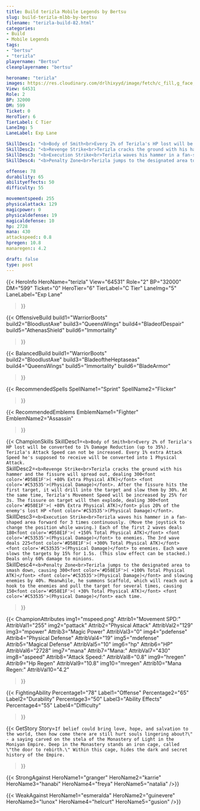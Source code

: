 ```yaml
---
title: Build terizla Mobile Legends by Bertsu
slug: build-terizla-mlbb-by-bertsu
filename: "terizla-build-82.html"
categories: 
- Build 
- Mobile Legends
tags: 
- "bertsu"
- "terizla"
playername: "Bertsu"
cleanplayername: "bertsu"

heroname: "terizla"
images: https://res.cloudinary.com/drlhixyyd/image/fetch/c_fill,g_face,f_auto/https://cdn2-build.mobagenie.my.id/p/images/banner/full/terizla.jpg
View: 64531 
Role: 2 
BP: 32000
DM: 599 
Ticket: 0 
HeroTier: 6 
TierLabel: C Tier 
LaneImg: 5
LaneLabel: Exp Lane 

SkillDesc1: "<b>Body of Smith<br>Every 2% of Terizla's HP lost will be converted to 1% Damage Reduction (up to 35%). Terizla's Attack Speed can not be increased. Every 1% extra Attack Speed he's supposed to receive will be converted into 1 Physical Attack."   
SkillDesc2: "<b>Revenge Strike<br>Terizla cracks the ground with his hammer and the fissure will spread out, dealing 300<font color='#D58E1F'>( +80% Extra Physical ATK)</font> <font color='#C53535'>(Physical Damage)</font>. After the fissure hits the first target, it will drill into the target and slow them by 30%. At the same time, Terizla's Movement Speed will be increased by 25% for 3s. The fissure on target will then explode, dealing 300<font color='#D58E1F'>( +80% Extra Physical ATK)</font> plus 20% of the enemy's lost HP <font color='#C53535'>(Physical Damage)</font>."   
SkillDesc3: "<b>Execution Strike<br>Terizla waves his hammer in a fan-shaped area forward for 3 times continuously. (Move the joystick to change the position while waving.) Each of the first 2 waves deals 180<font color='#D58E1F'>( +150% Total Physical ATK)</font> <font color='#C53535'>(Physical Damage)</font> to enemies. The 3rd wave deals 225<font color='#D58E1F'>( +300% Total Physical ATK)</font> <font color='#C53535'>(Physical Damage)</font> to enemies. Each wave slows the targets by 15% for 1.5s. (This slow effect can be stacked.) Deals only 60% damage to minions."   
SkillDesc4: "<b>Penalty Zone<br>Terizla jumps to the designated area to smash down, causing 300<font color='#D58E1F'>( +100% Total Physical ATK)</font> <font color='#C53535'>(Physical Damage)</font> and slowing enemies by 40%. Meanwhile, he summons Scaffold, which will reach out a hook to the enemies and pull the target for several times, causing 150<font color='#D58E1F'>( +30% Total Physical ATK)</font> <font color='#C53535'>(Physical Damage)</font> each time."  

offense: 78 
durability: 65 
abilityeffects: 50 
difficulty: 55 

movementspeed: 255
physicalattack: 129
magicpower: 0
physicaldefense: 19
magicaldefense: 10
hp: 2728
mana: 430
attackspeed:: 0.8
hpregen: 10.8
manaregen:: 4.2

draft: false
type: post
---
```


{{< HeroInfo 
HeroName="terizla" 
View="64531" 
Role="2" 
BP="32000" 
DM="599" 
Ticket="0" 
HeroTier="6" 
TierLabel="C Tier" 
LaneImg="5" 
LaneLabel="Exp Lane" 
>}}
 
{{< OffensiveBuild 
build1="WarriorBoots"  
build2="BloodlustAxe" 
build3="QueensWings" 
build4="BladeofDespair" 
build5="AthenasShield" 
build6="Immortality" 
>}} 

{{< BalancedBuild 
build1="WarriorBoots"  
build2="BloodlustAxe" 
build3="BladeoftheHeptaseas" 
build4="QueensWings" 
build5="Immortality" 
build6="BladeArmor" 
>}}


{{< RecommendedSpells 
SpellName1="Sprint" 
SpellName2="Flicker" 
>}}  

{{< RecommendedEmblems 
EmblemName1="Fighter" 
EmblemName2="Assassin" 
>}}   

{{< ChampionSkills 
SkillDesc1=`<b>Body of Smith<br>Every 2% of Terizla's HP lost will be converted to 1% Damage Reduction (up to 35%). Terizla's Attack Speed can not be increased. Every 1% extra Attack Speed he's supposed to receive will be converted into 1 Physical Attack.`   
SkillDesc2=`<b>Revenge Strike<br>Terizla cracks the ground with his hammer and the fissure will spread out, dealing 300<font color='#D58E1F'>( +80% Extra Physical ATK)</font> <font color='#C53535'>(Physical Damage)</font>. After the fissure hits the first target, it will drill into the target and slow them by 30%. At the same time, Terizla's Movement Speed will be increased by 25% for 3s. The fissure on target will then explode, dealing 300<font color='#D58E1F'>( +80% Extra Physical ATK)</font> plus 20% of the enemy's lost HP <font color='#C53535'>(Physical Damage)</font>.`   
SkillDesc3=`<b>Execution Strike<br>Terizla waves his hammer in a fan-shaped area forward for 3 times continuously. (Move the joystick to change the position while waving.) Each of the first 2 waves deals 180<font color='#D58E1F'>( +150% Total Physical ATK)</font> <font color='#C53535'>(Physical Damage)</font> to enemies. The 3rd wave deals 225<font color='#D58E1F'>( +300% Total Physical ATK)</font> <font color='#C53535'>(Physical Damage)</font> to enemies. Each wave slows the targets by 15% for 1.5s. (This slow effect can be stacked.) Deals only 60% damage to minions.`   
SkillDesc4=`<b>Penalty Zone<br>Terizla jumps to the designated area to smash down, causing 300<font color='#D58E1F'>( +100% Total Physical ATK)</font> <font color='#C53535'>(Physical Damage)</font> and slowing enemies by 40%. Meanwhile, he summons Scaffold, which will reach out a hook to the enemies and pull the target for several times, causing 150<font color='#D58E1F'>( +30% Total Physical ATK)</font> <font color='#C53535'>(Physical Damage)</font> each time.`   
>}}

{{< ChampionAttributes
img1="mspeed.png" Attrib1="Movement SPD:" AttribVal1="255"
img2="pattack" Attrib2="Physical Attack" AttribVal2="129"
img3="mpower" Attrib3="Magic Power" AttribVal3="0"
img4="pdefense" Attrib4="Physical Defense" AttribVal4="19"
img5="mdefense" Attrib5="Magical Defense" AttribVal5="10"
img6="hp" Attrib6="HP" AttribVal6="2728"
img7="mana" Attrib7="Mana:" AttribVal7="430"
img8="aspeed" Attrib8="Attack Speed:" AttribVal8="0.8"
img9="hregen" Attrib9="Hp Regen" AttribVal9="10.8"
img10="mregen" Attrib10="Mana Regen:" AttribVal10="4.2"
>}}


{{< FightingAbility
Percentage1="78" Label1="Offense"
Percentage2="65" Label2="Durability"
Percentage3="50" Label3="Ability Effects"
Percentage4="55" Label4="Difficulty"
 >}}

{{< GetStory 
Story=` If belief could bring love, hope, and salvation to the world, then how come there are still hurt souls lingering about?\" - a saying carved on the stela of the Monastery of Light in the Moniyan Empire. Deep in the Monastery stands an iron cage, called \"the door to rebirth.\" Within this cage, hides the dark and secret history of the Empire. ` 
>}}

{{< StrongAgainst 
HeroName1="granger"
HeroName2="karrie"
HeroName3="hanabi"
HeroName4="freya"
HeroName5="natalia"
/>}}

{{< WeakAgainst
HeroName1="esmeralda"
HeroName2="guinevere"
HeroName3="lunox"
HeroName4="helcurt"
HeroName5="gusion"
/>}}
